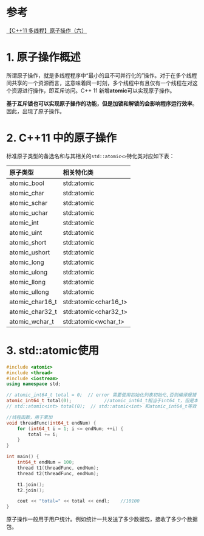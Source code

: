 # 参考

[【C++11 多线程】原子操作（六）](https://www.cnblogs.com/linuxAndMcu/p/14577248.html)

# 1. 原子操作概述

所谓原子操作，就是多线程程序中“最小的且不可并行化的”操作。对于在多个线程间共享的一个资源而言，这意味着同一时刻，多个线程中有且仅有一个线程在对这个资源进行操作，即互斥访问。C++ 11 新增**atomic**可以实现原子操作。

**基于互斥锁也可以实现原子操作的功能，但是加锁和解锁的会影响程序运行效率**。因此，出现了原子操作。

# 2. C++11 中的原子操作

 标准原子类型的备选名和与其相关的`std::atomic<>`特化类对应如下表：

| 原子类型        | 相关特化类                      |
| :-------------- | :------------------------------ |
| atomic_bool     | std::atomic<bool>               |
| atomic_char     | std::atomic<char>               |
| atomic_schar    | std::atomic<signed char>        |
| atomic_uchar    | std::atomic<unsigned char>      |
| atomic_int      | std::atomic<int>                |
| atomic_uint     | std::atomic<unsigned>           |
| atomic_short    | std::atomic<short>              |
| atomic_ushort   | std::atomic<unsigned short>     |
| atomic_long     | std::atomic<long>               |
| atomic_ulong    | std::atomic<unsigned long>      |
| atomic_llong    | std::atomic<long long>          |
| atomic_ullong   | std::atomic<unsigned long long> |
| atomic_char16_t | std::atomic<char16_t>           |
| atomic_char32_t | std::atomic<char32_t>           |
| atomic_wchar_t  | std::atomic<wchar_t>            |

# 3. std::atomic使用

```c++
#include <atomic>
#include <thread>
#include <iostream>
using namespace std;

// atomic_int64_t total = 0;  // error 需要使用初始化列表初始化,否则编译报错
atomic_int64_t total(0); 			//atomic_int64_t相当于int64_t，但是本身就拥有原子性
// std::atomic<int> total(0);  // std::atomic<int> 和atomic_int64_t等效

//线程函数，用于累加
void threadFunc(int64_t endNum) {
	for (int64_t i = 1; i <= endNum; ++i) {
		total += i;
	}
}

int main() {
	int64_t endNum = 100;
	thread t1(threadFunc, endNum);
	thread t2(threadFunc, endNum);

	t1.join();
	t2.join();

	cout << "total=" << total << endl;    //10100
}
```

原子操作一般用于用户统计。例如统计一共发送了多少数据包，接收了多少个数据包。

